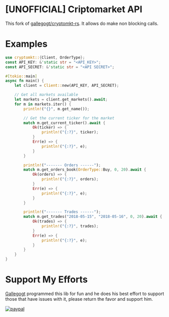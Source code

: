 # [UNOFFICIAL] Criptomarket API

This fork of [gallegogt/cryptomkt-rs](https://github.com/gallegogt/cryptomkt-rs). It allows do make non blocking calls. 


# Examples
```rust 
use cryptomkt::{Client, OrderType};
const API_KEY: &'static str = "<API_KEY>";
const API_SECRET: &'static str = "<API SECRET>";

#[tokio::main]
async fn main() {
    let client = Client::new(API_KEY, API_SECRET);

    // Get all markets available
    let markets = client.get_markets().await;
    for m in markets.iter() {
        println!("{}", m.get_name());

        // Get the current ticker for the market
        match m.get_current_ticker().await {
            Ok(ticker) => {
                println!("{:?}", ticker);
            }
            Err(e) => {
                println!("{:?}", e);
            }
        }

        println!("------- Orders ------");
        match m.get_orders_book(OrderType::Buy, 0, 20).await {
            Ok(orders) => {
                println!("{:?}", orders);
            }
            Err(e) => {
                println!("{:?}", e);
            }
        }

        println!("------- Trades ------");
        match m.get_trades("2018-05-15", "2018-05-16", 0, 20).await {
            Ok(trades) => {
                println!("{:?}", trades);
            }
            Err(e) => {
                println!("{:?}", e);
            }
        }
    }
}

```

# Support My Efforts

[Gallegogt](https://github.com/gallegogt) programmed this lib for fun and he does his best effort to support those that have issues with it, please return the favor and support him.

[![paypal](https://www.paypalobjects.com/en_US/i/btn/btn_donateCC_LG.gif)](https://www.paypal.me/reiloygt)
